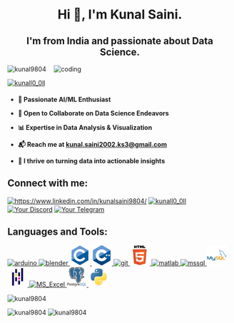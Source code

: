 <h1 align="center">Hi 👋, I'm Kunal Saini.</h1>
<h2 align="center">I'm from India and passionate about Data Science.</h2>
<img align="right" alt="coding" width="400" src="https://cdn.dribbble.com/users/10105303/screenshots/20187422/media/2ea8189530edb0a5c181eeb592760da2.gif">
<p align="left"> <img src="https://komarev.com/ghpvc/?username=kunal9804&label=Profile%20views&color=0e75b6&style=flat" alt="kunal9804" /> </p>

<p align="left"> <a href="https://twitter.com/kunall0_0ll" target="blank"><img src="https://img.shields.io/twitter/follow/kunall0_0ll?logo=twitter&style=for-the-badge" alt="kunall0_0ll" /></a> </p>
<h4>
  
- 🚀 Passionate **AI/ML** Enthusiast

- 👥 Open to Collaborate on Data Science Endeavors

- 📊 Expertise in Data Analysis & Visualization

- 📬 Reach me at **kunal.saini2002.ks3@gmail.com**

- 🌟 I thrive on turning data into actionable insights
  
</h4>
<h2 align="left">Connect with me:</h2>
<p align="left">
  <a href="https://linkedin.com/in/https://www.linkedin.com/in/kunalsaini9804/" target="blank">
    <img align="center" src="https://github.com/kunaL9804/Images_and_Stuff/blob/main/Linkedin.svg" alt="https://www.linkedin.com/in/kunalsaini9804/" height="40" width="50" /></a>
  <a href="https://twitter.com/kunall0_0ll" target="blank">
    <img align="center" src="https://github.com/kunaL9804/Images_and_Stuff/blob/main/twitter.svg" alt="kunall0_0ll" height="40" width="50" /></a>
  <a href="discordapp.com/users/kgh#3633" target="blank">
    <img align="center" src="https://github.com/kunaL9804/Images_and_Stuff/blob/main/Discord.svg" alt="Your Discord" height="40" width="50" /></a>
  <a href="https://telegram.me/kunal_052002" target="blank">
    <img align="center" src="https://github.com/kunaL9804/Images_and_Stuff/blob/main/Telegram_logo.svg" alt="Your Telegram" height="40" width="50" /></a>
</p>


<h2 align="left">Languages and Tools:</h2>
<p align="left"> <a href="https://www.arduino.cc/" target="_blank" rel="noreferrer"> 
<img src="https://cdn.worldvectorlogo.com/logos/arduino-1.svg" alt="arduino" width="45" height="45"/> </a> <a href="https://www.blender.org/" target="_blank" rel="noreferrer"> 
<img src="https://download.blender.org/branding/community/blender_community_badge_white.svg" alt="blender" width="45" height="45"/> </a> <a href="https://www.cprogramming.com/" target="_blank" rel="noreferrer"> 
<img src="https://raw.githubusercontent.com/devicons/devicon/master/icons/c/c-original.svg" alt="c" width="45" height="45"/> </a> <a href="https://www.w3schools.com/cpp/" target="_blank" rel="noreferrer">
<img src="https://raw.githubusercontent.com/devicons/devicon/master/icons/cplusplus/cplusplus-original.svg" alt="cplusplus" width="45" height="45"/> </a> <a href="https://git-scm.com/" target="_blank" rel="noreferrer">
<img src="https://www.vectorlogo.zone/logos/git-scm/git-scm-icon.svg" alt="git" width="45" height="45"/> </a> <a href="https://www.w3.org/html/" target="_blank" rel="noreferrer"> 
<img src="https://raw.githubusercontent.com/devicons/devicon/master/icons/html5/html5-original-wordmark.svg" alt="html5" width="45" height="45"/> </a> <a href="https://www.mathworks.com/" target="_blank" rel="noreferrer">
<img src="https://upload.wikimedia.org/wikipedia/commons/2/21/Matlab_Logo.png" alt="matlab" width="45" height="45"/> </a> <a href="https://www.microsoft.com/en-us/sql-server" target="_blank" rel="noreferrer"> 
<img src="https://www.svgrepo.com/show/303229/microsoft-sql-server-logo.svg" alt="mssql" width="45" height="45"/> </a> <a href="https://www.mysql.com/" target="_blank" rel="noreferrer"> 
<img src="https://raw.githubusercontent.com/devicons/devicon/master/icons/mysql/mysql-original-wordmark.svg" alt="mysql" width="45" height="45"/> </a> 

<a href="https://pandas.pydata.org/" target="_blank" rel="noreferrer"> 
<img src="https://raw.githubusercontent.com/devicons/devicon/2ae2a900d2f041da66e950e4d48052658d850630/icons/pandas/pandas-original.svg" alt="pandas" width="45" height="45"/> </a> 

<a href="msexcel.com" target="_blank" rel="noreferrer"> 
<img src="https://upload.wikimedia.org/wikipedia/commons/thumb/3/34/Microsoft_Office_Excel_%282019%E2%80%93present%29.svg/1101px-Microsoft_Office_Excel_%282019%E2%80%93present%29.svg.png" alt="MS_Excel" width="45" height="45"/> </a> 
  
<a href="https://www.postgresql.org" target="_blank" rel="noreferrer"> 
<img src="https://raw.githubusercontent.com/devicons/devicon/master/icons/postgresql/postgresql-original-wordmark.svg" alt="postgresql" width="45" height="45"/> </a> <a href="https://www.python.org" target="_blank" rel="noreferrer"> 
<img src="https://raw.githubusercontent.com/devicons/devicon/master/icons/python/python-original.svg" alt="python" width="45" height="45"/> </a> </p>

<p><img align="center" src="https://github-readme-stats.vercel.app/api/top-langs?username=kunal9804&show_icons=true&locale=en&layout=compact" alt="kunal9804" /></p>

<p><img align="left" src="https://github-readme-stats.vercel.app/api?username=kunal9804&show_icons=true&locale=en" alt="kunal9804" /></p>

<p>&nbsp;<img align="" src="https://github-readme-streak-stats.herokuapp.com/?user=kunal9804&" alt="kunal9804" /></p>
